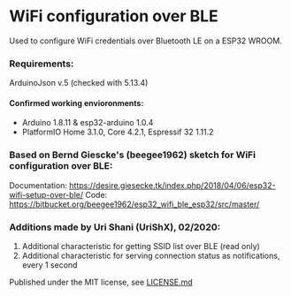 # WiFi configuration over BLE
 
Used to configure WiFi credentials over Bluetooth LE on a ESP32 WROOM.
 
### Requirements:
ArduinoJson v.5 (checked with 5.13.4)

#### Confirmed working envioronments:
* Arduino 1.8.11 & esp32-arduino 1.0.4
* PlatformIO Home 3.1.0, Core 4.2.1, Espressif 32 1.11.2

### Based on Bernd Giescke's (beegee1962) sketch for WiFi configuration over BLE:
Documentation: https://desire.giesecke.tk/index.php/2018/04/06/esp32-wifi-setup-over-ble/
Code: https://bitbucket.org/beegee1962/esp32_wifi_ble_esp32/src/master/
 
### Additions made by Uri Shani (UriShX), 02/2020: 
1. Additional characteristic for getting SSID list over BLE (read only)
2. Additional characteristic for serving connection status as notifications, every 1 second

Published under the MIT license, see [LICENSE.md](https://github.com/UriShX/esp32_wifi_ble_advanced/LICENSE.md)